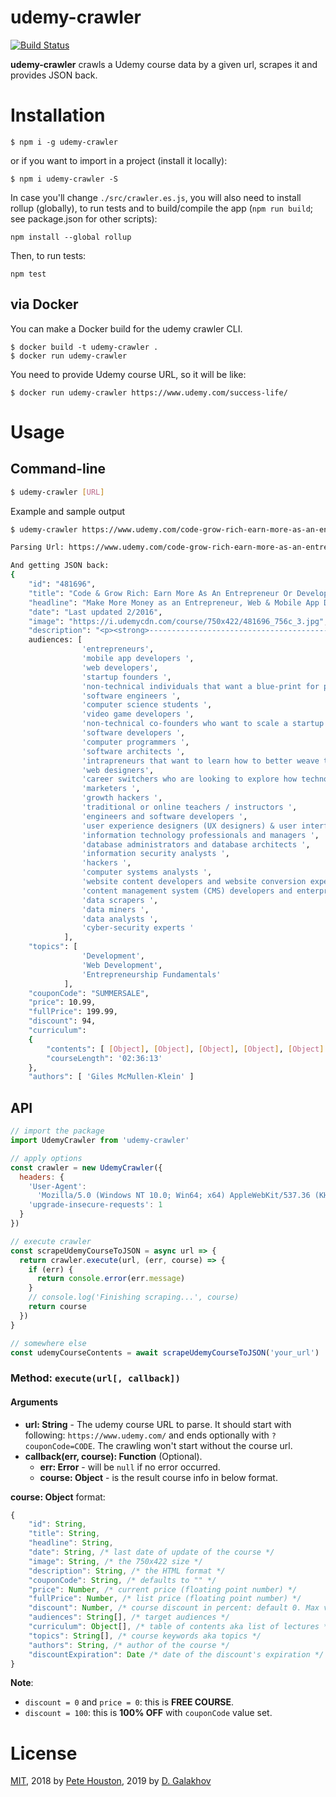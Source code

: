 # udemy-crawler

[![Build Status](https://travis-ci.org/petehouston/udemy-crawler.svg?branch=master)](https://travis-ci.org/petehouston/udemy-crawler)

**udemy-crawler** crawls a Udemy course data by a given url, scrapes it and provides JSON back.

# Installation

```
$ npm i -g udemy-crawler
```

or if you want to import in a project (install it locally):

```
$ npm i udemy-crawler -S
```

In case you'll change `./src/crawler.es.js`, you will also need to install rollup (globally), to run tests and to build/compile the app (`npm run build`; see package.json for other scripts):

```
npm install --global rollup
```

Then, to run tests:

```
npm test
```

## via Docker

You can make a Docker build for the udemy crawler CLI.

```
$ docker build -t udemy-crawler .
$ docker run udemy-crawler
```

You need to provide Udemy course URL, so it will be like:

```
$ docker run udemy-crawler https://www.udemy.com/success-life/
```

# Usage

## Command-line

```bash
$ udemy-crawler [URL]
```

Example and sample output

```bash
$ udemy-crawler https://www.udemy.com/code-grow-rich-earn-more-as-an-entrepreneur-or-developer/

Parsing Url: https://www.udemy.com/code-grow-rich-earn-more-as-an-entrepreneur-or-developer/

And getting JSON back:
{
    "id": "481696",
    "title": "Code & Grow Rich: Earn More As An Entrepreneur Or Developer",
    "headline": "Make More Money as an Entrepreneur, Web & Mobile App Developer, Software Engineer, Startup Junkie, or Programmer",
    "date": "Last updated 2/2016",
    "image": "https://i.udemycdn.com/course/750x422/481696_756c_3.jpg",
    "description": "<p><strong>----------------------------------------------------------------------------------------------------------------<br><em><br>*Feb 16th 2016*</em></strong></p><ul><li><strong>Over 3100 student enrollments within the first four days of course launch!</strong></li><li><strong>Now with over 57 hours of video content and 500+ pages of curated resources!</strong></li><li><strong>11 discrete income producing trajectories!</strong></li><li><strong>Over 100 real-world mock interactions (phone calls and email templates)!  </strong></li></ul><p><strong><br>Code &amp; Grow Rich is a comprehensive course that empowers both non-technical entrepreneurs and software developers with the skills to succeed in today\'s techno-centric business world. </strong><strong>-----------------------------------------------------------------------------------------------------------------</strong></p> (...)",
    audiences: [
                'entrepreneurs',
                'mobile app developers ',
                'web developers',
                'startup founders ',
                'non-technical individuals that want a blue-print for profiting through technology',
                'software engineers ',
                'computer science students ',
                'video game developers ',
                'non-technical co-founders who want to scale a startup',
                'software developers ',
                'computer programmers ',
                'software architects ',
                'intrapreneurs that want to learn how to better weave technology into their current role ',
                'web designers',
                'career switchers who are looking to explore how technology and entrepreneurship can be used to replace their 9-5 jobs',
                'marketers ',
                'growth hackers ',
                'traditional or online teachers / instructors ',
                'engineers and software developers ',
                'user experience designers (UX designers) & user interface designers (UI designers) ',
                'information technology professionals and managers ',
                'database administrators and database architects ',
                'information security analysts ',
                'hackers ',
                'computer systems analysts ',
                'website content developers and website conversion experts ',
                'content management system (CMS) developers and enterprise resource planning (ERP) experts  ',
                'data scrapers ',
                'data miners ',
                'data analysts ',
                'cyber-security experts '
            ],
    "topics": [
                'Development',
                'Web Development',
                'Entrepreneurship Fundamentals'
            ],
    "couponCode": "SUMMERSALE",
    "price": 10.99,
    "fullPrice": 199.99,
    "discount": 94,
    "curriculum":
    {
        "contents": [ [Object], [Object], [Object], [Object], [Object] ],
        "courseLength": '02:36:13'
    },
    "authors": [ 'Giles McMullen-Klein' ]
```

## API

```js
// import the package
import UdemyCrawler from 'udemy-crawler'
```

```js
// apply options
const crawler = new UdemyCrawler({
  headers: {
    'User-Agent':
      'Mozilla/5.0 (Windows NT 10.0; Win64; x64) AppleWebKit/537.36 (KHTML, like Gecko) Chrome/69.0.3497.100 Safari/537.36',
    'upgrade-insecure-requests': 1
  }
})

// execute crawler
const scrapeUdemyCourseToJSON = async url => {
  return crawler.execute(url, (err, course) => {
    if (err) {
      return console.error(err.message)
    }
    // console.log('Finishing scraping...', course)
    return course
  })
}
```

```js
// somewhere else
const udemyCourseContents = await scrapeUdemyCourseToJSON('your_url')
```

### Method: `execute(url[, callback])`

#### Arguments

- **url: String** - The udemy course URL to parse. It should start with following: `https://www.udemy.com/` and ends optionally with `?couponCode=CODE`. The crawling won't start without the course url.
- **callback(err, course): Function** (Optional).
  - **err: Error** - will be `null` if no error occurred.
  - **course: Object** - is the result course info in below format.

**course: Object** format:

```js
{
    "id": String,
    "title": String,
    "headline": String,
    "date": String, /* last date of update of the course */
    "image": String, /* the 750x422 size */
    "description": String, /* the HTML format */
    "couponCode": String, /* defaults to "" */
    "price": Number, /* current price (floating point number) */
    "fullPrice": Number, /* list price (floating point number) */
    "discount": Number, /* course discount in percent: default 0. Max value is 100. */
    "audiences": String[], /* target audiences */
    "curriculum": Object[], /* table of contents aka list of lectures */
    "topics": String[], /* course keywords aka topics */
    "authors": String, /* author of the course */
    "discountExpiration": Date /* date of the discount's expiration */
}
```

**Note**:

- `discount = 0` and `price = 0`: this is **FREE COURSE**.
- `discount = 100`: this is **100% OFF** with `couponCode` value set.

# License

[MIT](LICENSE.md),
2018 by [Pete Houston](https://petehouston.com),
2019 by [D. Galakhov](http://galakhov.de)
